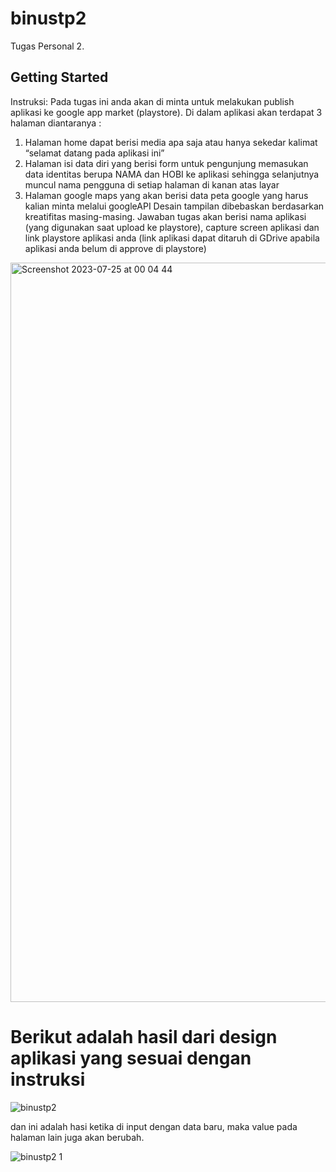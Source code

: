 # binustp2

Tugas Personal 2.

## Getting Started

Instruksi:
Pada tugas ini anda akan di minta untuk melakukan publish aplikasi ke google app market (playstore).
Di dalam aplikasi akan terdapat 3 halaman diantaranya :
1.	Halaman home dapat berisi media apa saja atau hanya sekedar kalimat “selamat datang pada aplikasi ini”
2.	Halaman isi data diri yang berisi form untuk pengunjung memasukan data identitas berupa NAMA dan HOBI ke aplikasi sehingga selanjutnya muncul nama pengguna di setiap halaman di kanan atas layar
3.	Halaman google maps yang akan berisi data peta google yang harus kalian minta melalui googleAPI
Desain tampilan dibebaskan berdasarkan kreatifitas masing-masing. 
Jawaban tugas akan berisi nama aplikasi (yang digunakan saat upload ke playstore), capture screen aplikasi dan link playstore aplikasi anda (link aplikasi dapat ditaruh di GDrive apabila aplikasi anda belum di approve di playstore)

<img width="1183" alt="Screenshot 2023-07-25 at 00 04 44" src="https://github.com/BillyWithFlutter/binustp2/assets/100205589/c09790e6-161e-4a27-9b68-4d2b5817bb5f">

# Berikut adalah hasil dari design aplikasi yang sesuai dengan instruksi

![binustp2](https://github.com/BillyWithFlutter/binustp2/assets/100205589/9802b8de-2e6a-4e6c-b4cb-7129d4f5c8d5)

dan ini adalah hasi ketika di input dengan data baru, maka value pada halaman lain juga akan berubah. 

![binustp2 1](https://github.com/BillyWithFlutter/binustp2/assets/100205589/38259353-01bd-45f8-a9d9-a92e1e8895f3)


